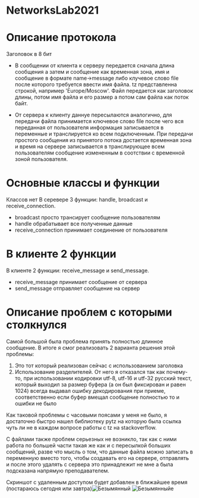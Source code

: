 # NetworksLab2021
# Описание протокола

Заголовок в 8 бит

- В сообщении от клиента к серверу передается сначала длина сообщения а затем и сообщение как временная зона, имя и сообщение в формате 
<tz>name->message либо клучевое слово file после которого требуется ввести имя файла. tz представленна строкой, например 
'Europe/Moscow'. Файл передается как заголовок длины, потом имя файла и его размер а потом сам файла как поток байт.

- От сервера к клиенту даннуе пересылаются аналогично, для передачи файла принимается ключевое слово file после чего
вся переданная от пользователя информация записывается в переменные и транслируется ко всем подключенным. При передачи 
простого сообщения из принятого потока достается временная зона и время на сервере записывается в транслирующее всем 
пользователям сообщение измененным в соотствии с временной зоной пользователя.

# Основные классы и функции
Классов нет
В серевере 3 функции: handle, broadcast и receive_connection.

- broadcast просто трансирует сообщение пользователям
- handle обрабатывает все полученные данные
- receive_connection принимает соединение от пользователя

# В клиенте 2 функции

В клиенте 2 функции: receive_message и send_message.

- receive_message принимает сообщение от сервера
- send_message отправляет сообщение на сервер

# Описание проблем с которыми столкнулся

Самой большой была проблема принять полностью длинное сообщение. В итоге я смог реализовать 2 варианта решения этой проблемы:
1) Это тот который реализован сейчас с использованием заголовка
2) Использование разделителей. От него я отказался так как почему-то, при использовании кодировки utf-8, utf-16 и utf-32
русский текст, который выходил за размер буфера (а он был фиксирован и равен 1024) всегда выдавал ошибку декодирования 
при приеме, соответственно если буфер вмещал сообщение полностью то и ошибки не было

Как таковой проблемы с часовыми поясами у меня не было, я достаточно быстро нашел библиотеку pytz на которую была ссылка
чуть ли не в каждом вопросе работы с tz на stackoverflow.

С файлами также проблем серьезных не возникло, так как с ними работа по большей части такая же как и с 
пересылкой больших сообщений, разве что мысль о том, что данные файла можно записать в переменную вместо того, чтобы создавать его 
на сервере, отправлять и после этого удалять с сервера это принадлежит не мне а была подсказана напрямую преподавателем.

Скриншот с удаленным доступом будет добавлен в ближайшее время (постараюсь сегодня или завтра)![Безымянный](https://user-images.githubusercontent.com/43119772/137917172-c1c093bb-7760-4aa3-b912-2917a5fc7f61.png)
![Безымянныйе](https://user-images.githubusercontent.com/43119772/137917201-bd0efa46-2036-4c49-89cc-0ce3a8169059.png)
